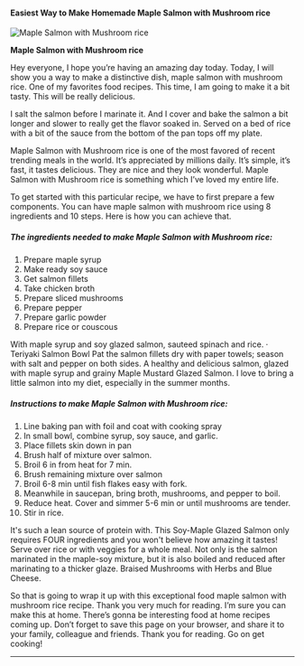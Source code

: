             

#### Easiest Way to Make Homemade Maple Salmon with Mushroom rice

![Maple Salmon with Mushroom rice](https://img-global.cpcdn.com/recipes/6459365490950144/751x532cq70/maple-salmon-with-mushroom-rice-recipe-main-photo.jpg)

**Maple Salmon with Mushroom rice**

Hey everyone, I hope you’re having an amazing day today. Today, I will show you a way to make a distinctive dish, maple salmon with mushroom rice. One of my favorites food recipes. This time, I am going to make it a bit tasty. This will be really delicious.

I salt the salmon before I marinate it. And I cover and bake the salmon a bit longer and slower to really get the flavor soaked in. Served on a bed of rice with a bit of the sauce from the bottom of the pan tops off my plate.

Maple Salmon with Mushroom rice is one of the most favored of recent trending meals in the world. It’s appreciated by millions daily. It’s simple, it’s fast, it tastes delicious. They are nice and they look wonderful. Maple Salmon with Mushroom rice is something which I’ve loved my entire life.

To get started with this particular recipe, we have to first prepare a few components. You can have maple salmon with mushroom rice using 8 ingredients and 10 steps. Here is how you can achieve that.

##### The ingredients needed to make Maple Salmon with Mushroom rice:

1.  Prepare maple syrup
2.  Make ready soy sauce
3.  Get salmon fillets
4.  Take chicken broth
5.  Prepare sliced mushrooms
6.  Prepare pepper
7.  Prepare garlic powder
8.  Prepare rice or couscous

With maple syrup and soy glazed salmon, sauteed spinach and rice. · Teriyaki Salmon Bowl Pat the salmon fillets dry with paper towels; season with salt and pepper on both sides. A healthy and delicious salmon, glazed with maple syrup and grainy Maple Mustard Glazed Salmon. I love to bring a little salmon into my diet, especially in the summer months.

##### Instructions to make Maple Salmon with Mushroom rice:

1.  Line baking pan with foil and coat with cooking spray
2.  In small bowl, combine syrup, soy sauce, and garlic.
3.  Place fillets skin down in pan
4.  Brush half of mixture over salmon.
5.  Broil 6 in from heat for 7 min.
6.  Brush remaining mixture over salmon
7.  Broil 6-8 min until fish flakes easy with fork.
8.  Meanwhile in saucepan, bring broth, mushrooms, and pepper to boil.
9.  Reduce heat. Cover and simmer 5-6 min or until mushrooms are tender.
10.  Stir in rice.

It's such a lean source of protein with. This Soy-Maple Glazed Salmon only requires FOUR ingredients and you won't believe how amazing it tastes! Serve over rice or with veggies for a whole meal. Not only is the salmon marinated in the maple-soy mixture, but it is also boiled and reduced after marinating to a thicker glaze. Braised Mushrooms with Herbs and Blue Cheese.

So that is going to wrap it up with this exceptional food maple salmon with mushroom rice recipe. Thank you very much for reading. I’m sure you can make this at home. There’s gonna be interesting food at home recipes coming up. Don’t forget to save this page on your browser, and share it to your family, colleague and friends. Thank you for reading. Go on get cooking!

* * *
